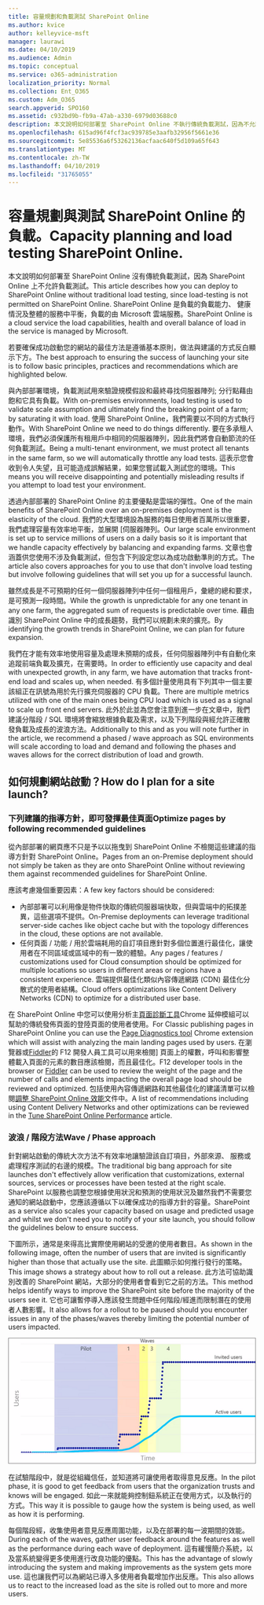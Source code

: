 ```yaml
---
title: 容量規劃和負載測試 SharePoint Online
ms.author: kvice
author: kelleyvice-msft
manager: laurawi
ms.date: 04/10/2019
ms.audience: Admin
ms.topic: conceptual
ms.service: o365-administration
localization_priority: Normal
ms.collection: Ent_O365
ms.custom: Adm_O365
search.appverid: SPO160
ms.assetid: c932bd9b-fb9a-47ab-a330-6979d03688c0
description: 本文說明如何部署至 SharePoint Online 不執行傳統負載測試，因為不允許使用。
ms.openlocfilehash: 615ad96f4fcf3ac939785e3aafb32956f5661e36
ms.sourcegitcommit: 5e85536a6f53262136acfaac640f5d109a65f643
ms.translationtype: MT
ms.contentlocale: zh-TW
ms.lasthandoff: 04/10/2019
ms.locfileid: "31765055"
---
```

# <a name="capacity-planning-and-load-testing-sharepoint-online"></a><span data-ttu-id="9f820-103">容量規劃與測試 SharePoint Online 的負載。</span><span class="sxs-lookup"><span data-stu-id="9f820-103">Capacity planning and load testing SharePoint Online.</span></span>

<span data-ttu-id="9f820-104">本文說明如何部署至 SharePoint Online 沒有傳統負載測試，因為 SharePoint Online 上不允許負載測試。</span><span class="sxs-lookup"><span data-stu-id="9f820-104">This article describes how you can deploy to SharePoint Online without traditional load testing, since load-testing is not permitted on SharePoint Online.</span></span> <span data-ttu-id="9f820-105">SharePoint Online 是負載的負載能力、 健康情況及整體的服務中平衡，負載的由 Microsoft 雲端服務。</span><span class="sxs-lookup"><span data-stu-id="9f820-105">SharePoint Online is a cloud service the load capabilities, health and overall balance of load in the service is managed by Microsoft.</span></span>
  
<span data-ttu-id="9f820-106">若要確保成功啟動您的網站的最佳方法是遵循基本原則，做法與建議的方式反白顯示下方。</span><span class="sxs-lookup"><span data-stu-id="9f820-106">The best approach to ensuring the success of launching your site is to follow basic principles, practices and recommendations which are highlighted below.</span></span>
  
<span data-ttu-id="9f820-107">與內部部署環境，負載測試用來驗證規模假設和最終尋找伺服器陣列; 分行點藉由飽和它具有負載。</span><span class="sxs-lookup"><span data-stu-id="9f820-107">With on-premises environments, load testing is used to validate scale assumption and ultimately find the breaking point of a farm; by saturating it with load.</span></span> <span data-ttu-id="9f820-108">使用 SharePoint Online，我們需要以不同的方式執行動作。</span><span class="sxs-lookup"><span data-stu-id="9f820-108">With SharePoint Online we need to do things differently.</span></span> <span data-ttu-id="9f820-109">要在多承租人環境，我們必須保護所有租用戶中相同的伺服器陣列，因此我們將會自動節流的任何負載測試。</span><span class="sxs-lookup"><span data-stu-id="9f820-109">Being a multi-tenant environment, we must protect all tenants in the same farm, so we will automatically throttle any load tests.</span></span> <span data-ttu-id="9f820-110">這表示您會收到令人失望，且可能造成誤解結果，如果您嘗試載入測試您的環境。</span><span class="sxs-lookup"><span data-stu-id="9f820-110">This means you will receive disappointing and potentially misleading results if you attempt to load test your environment.</span></span>
  
<span data-ttu-id="9f820-111">透過內部部署的 SharePoint Online 的主要優點是雲端的彈性。</span><span class="sxs-lookup"><span data-stu-id="9f820-111">One of the main benefits of SharePoint Online over an on-premises deployment is the elasticity of the cloud.</span></span> <span data-ttu-id="9f820-112">我們的大型環境設為服務的每日使用者百萬所以很重要，我們處理容量有效率地平衡，並展開 [伺服器陣列。</span><span class="sxs-lookup"><span data-stu-id="9f820-112">Our large scale environment is set up to service millions of users on a daily basis so it is important that we handle capacity effectively by balancing and expanding farms.</span></span> <span data-ttu-id="9f820-113">文章也會涵蓋供您使用不涉及負載測試，但包含下列設定您以為成功啟動準則的方式。</span><span class="sxs-lookup"><span data-stu-id="9f820-113">The article also covers approaches for you to use that don't involve load testing but involve following guidelines that will set you up for a successful launch.</span></span> 
  
<span data-ttu-id="9f820-114">雖然成長是不可預期的任何一個伺服器陣列中任何一個租用戶，彙總的總和要求，是可預測一段時間。</span><span class="sxs-lookup"><span data-stu-id="9f820-114">While the growth is unpredictable for any one tenant in any one farm, the aggregated sum of requests is predictable over time.</span></span> <span data-ttu-id="9f820-115">藉由識別 SharePoint Online 中的成長趨勢，我們可以規劃未來的擴充。</span><span class="sxs-lookup"><span data-stu-id="9f820-115">By identifying the growth trends in SharePoint Online, we can plan for future expansion.</span></span>
  
<span data-ttu-id="9f820-116">我們在才能有效率地使用容量及處理未預期的成長，任何伺服器陣列中有自動化來追蹤前端負載及擴充，在需要時。</span><span class="sxs-lookup"><span data-stu-id="9f820-116">In order to efficiently use capacity and deal with unexpected growth, in any farm, we have automation that tracks front-end load and scales up, when needed.</span></span> <span data-ttu-id="9f820-117">有多個計量使用具有下列其中一個主要該組正在訊號為用於先行擴充伺服器的 CPU 負載。</span><span class="sxs-lookup"><span data-stu-id="9f820-117">There are multiple metrics utilized with one of the main ones being CPU load which is used as a signal to scale up front end servers.</span></span> <span data-ttu-id="9f820-118">此外於此並為您會注意到進一步在文章中，我們建議分階段 / SQL 環境將會縮放根據負載及需求，以及下列階段與經允許正確散發負載及成長的波浪方法。</span><span class="sxs-lookup"><span data-stu-id="9f820-118">Additionally to this and as you will note further in the article, we recommend a phased / wave approach as SQL environments will scale according to load and demand and following the phases and waves allows for the correct distribution of load and growth.</span></span> 
  
## <a name="how-do-i-plan-for-a-site-launch"></a><span data-ttu-id="9f820-119">如何規劃網站啟動？</span><span class="sxs-lookup"><span data-stu-id="9f820-119">How do I plan for a site launch?</span></span>

### <a name="optimize-pages-by-following-recommended-guidelines"></a><span data-ttu-id="9f820-120">下列建議的指導方針，即可發揮最佳頁面</span><span class="sxs-lookup"><span data-stu-id="9f820-120">Optimize pages by following recommended guidelines</span></span>
<span data-ttu-id="9f820-121">從內部部署的網頁應不只是予以以拖曳到 SharePoint Online 不檢閱這些建議的指導方針對 SharePoint Online。</span><span class="sxs-lookup"><span data-stu-id="9f820-121">Pages from an on-Premise deployment should not simply be taken as they are onto SharePoint Online without reviewing them against recommended guidelines for SharePoint Online.</span></span>

<span data-ttu-id="9f820-122">應該考慮幾個重要因素：</span><span class="sxs-lookup"><span data-stu-id="9f820-122">A few key factors should be considered:</span></span>
- <span data-ttu-id="9f820-123">內部部署可以利用像是物件快取的傳統伺服器端快取，但與雲端中的拓撲差異，這些選項不提供。</span><span class="sxs-lookup"><span data-stu-id="9f820-123">On-Premise deployments can leverage traditional server-side caches like object cache but with the topology differences in the cloud, these options are not available.</span></span>
- <span data-ttu-id="9f820-124">任何頁面 / 功能 / 用於雲端耗用的自訂項目應針對多個位置進行最佳化，讓使用者在不同區域或區域中的有一致的體驗。</span><span class="sxs-lookup"><span data-stu-id="9f820-124">Any pages / features / customizations used for Cloud consumption should be optimized for multiple locations so users in different areas or regions have a consistent experience.</span></span> <span data-ttu-id="9f820-125">雲端提供最佳化類似內容傳遞網路 (CDN) 最佳化分散式的使用者結構。</span><span class="sxs-lookup"><span data-stu-id="9f820-125">Cloud offers optimizations like Content Delivery Networks (CDN) to optimize for a distributed user base.</span></span>

<span data-ttu-id="9f820-126">在 SharePoint Online 中您可以使用分析主[頁面診斷工具](https://aka.ms/perftool)Chrome 延伸模組可以幫助的傳統發佈頁面的登陸頁面的使用者使用。</span><span class="sxs-lookup"><span data-stu-id="9f820-126">For Classic publishing pages in SharePoint Online you can use the [Page Diagnostics tool](https://aka.ms/perftool) Chrome extension which will assist with analyzing the main landing pages used by users.</span></span>
<span data-ttu-id="9f820-127">在瀏覽器或[Fiddler](https://www.telerik.com/download/fiddler)的 F12 開發人員工具可以用來檢閱] 頁面上的權數，呼叫和影響整體載入頁面的元素的數目應該檢閱，而且最佳化。</span><span class="sxs-lookup"><span data-stu-id="9f820-127">F12 developer tools in the browser or [Fiddler](https://www.telerik.com/download/fiddler) can be used to review the weight of the page and the number of calls and elements impacting the overall page load should be reviewed and optimized.</span></span> <span data-ttu-id="9f820-128">包括使用內容傳遞網路和其他最佳化的建議清單可以檢閱[調整 SharePoint Online 效能](https://aka.ms/tuneSPO)文件中。</span><span class="sxs-lookup"><span data-stu-id="9f820-128">A list of recommendations including using Content Delivery Networks and other optimizations can be reviewed in the [Tune SharePoint Online Performance](https://aka.ms/tuneSPO) article.</span></span>

### <a name="wave--phase-approach"></a><span data-ttu-id="9f820-129">波浪 / 階段方法</span><span class="sxs-lookup"><span data-stu-id="9f820-129">Wave / Phase approach</span></span>
<span data-ttu-id="9f820-130">針對網站啟動的傳統大次方法不有效率地讓驗證該自訂項目，外部來源、 服務或處理程序測試的右邊的規模。</span><span class="sxs-lookup"><span data-stu-id="9f820-130">The traditional big bang approach for site launches don't effectively allow verification that customizations, external sources, services or processes have been tested at the right scale.</span></span> <span data-ttu-id="9f820-131">SharePoint 以服務也調整您根據使用狀況和預測的使用狀況及雖然我們不需要您通知的網站啟動中，您應該遵循以下以確保成功的指導方針的容量。</span><span class="sxs-lookup"><span data-stu-id="9f820-131">SharePoint as a service also scales your capacity based on usage and predicted usage and whilst we don't need you to notify of your site launch, you should follow the guidelines below to ensure success.</span></span>
  
<span data-ttu-id="9f820-132">下圖所示，通常是來得高比實際使用網站的受邀的使用者數目。</span><span class="sxs-lookup"><span data-stu-id="9f820-132">As shown in the following image, often the number of users that are invited is significantly higher than those that actually use the site.</span></span> <span data-ttu-id="9f820-133">此圖顯示如何推行發行的策略。</span><span class="sxs-lookup"><span data-stu-id="9f820-133">This image shows a strategy about how to roll out a release.</span></span> <span data-ttu-id="9f820-134">此方法可協助識別改善的 SharePoint 網站，大部分的使用者會看到它之前的方法。</span><span class="sxs-lookup"><span data-stu-id="9f820-134">This method helps identify ways to improve the SharePoint site before the majority of the users see it.</span></span> <span data-ttu-id="9f820-135">它也可讓暫停導入應該發生問題中任何階段/經進而限制潛在的使用者人數影響。</span><span class="sxs-lookup"><span data-stu-id="9f820-135">It also allows for a rollout to be paused should you encounter issues in any of the phases/waves thereby limiting the potential number of users impacted.</span></span>
  
![顯示受邀和作用中使用者的圖形](media/0bc14a20-9420-4986-b9b9-fbcd2c6e0fb9.png)
  
<span data-ttu-id="9f820-137">在試驗階段中，就是從組織信任，並知道將可讓使用者取得意見反應。</span><span class="sxs-lookup"><span data-stu-id="9f820-137">In the pilot phase, it is good to get feedback from users that the organization trusts and knows will be engaged.</span></span> <span data-ttu-id="9f820-138">如此一來就能夠控制鈕系統正在使用方式，以及執行的方式。</span><span class="sxs-lookup"><span data-stu-id="9f820-138">This way it is possible to gauge how the system is being used, as well as how it is performing.</span></span>
  
<span data-ttu-id="9f820-139">每個階段經，收集使用者意見反應周圍功能，以及在部署的每一波期間的效能。</span><span class="sxs-lookup"><span data-stu-id="9f820-139">During each of the waves, gather user feedback around the features as well as the performance during each wave of deployment.</span></span> <span data-ttu-id="9f820-140">這有緩慢簡介系統，以及當系統變得更多使用進行改良功能的優點。</span><span class="sxs-lookup"><span data-stu-id="9f820-140">This has the advantage of slowly introducing the system and making improvements as the system gets more use.</span></span> <span data-ttu-id="9f820-141">這也讓我們可以為網站已導入多使用者負載增加作出反應。</span><span class="sxs-lookup"><span data-stu-id="9f820-141">This also allows us to react to the increased load as the site is rolled out to more and more users.</span></span>
